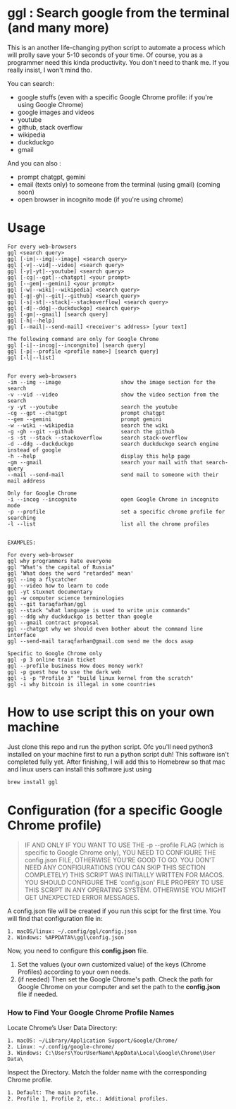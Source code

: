 # ggl : Search google from the terminal (and many more)

This is an another life-changing python script to automate a process which will prolly save your 5-10 seconds of your time.
Of course, you as a programmer need this kinda productivity. You don't need to thank me. If you really insist, I won't mind tho.

You can search:

- google stuffs (even with a specific Google Chrome profile: if you're using Google Chrome)
- google images and videos
- youtube
- github, stack overflow
- wikipedia
- duckduckgo
- gmail

And you can also :

- prompt chatgpt, gemini
- email (texts only) to someone from the terminal (using gmail) (coming soon)
- open browser in incognito mode (if you're using chrome)

# Usage

```
For every web-browsers
ggl <search query>
ggl [-im|--img|--image] <search query>
ggl [-v|--vid|--video] <search query>
ggl [-y|-yt|--youtube] <search query>
ggl [-cg|--gpt|--chatgpt] <your prompt>
ggl [--gem|--gemini] <your prompt>
ggl [-w|--wiki|--wikipedia] <search query>
ggl [-g|-gh|--git|--github] <search query>
ggl [-s|-st|--stack|--stackoverflow] <search query>
ggl [-d|--ddg|--duckduckgo] <search query>
ggl [-gm|--gmail] [search query] 
ggl [-h|--help]
ggl [--mail|--send-mail] <receiver's address> [your text]

The following command are only for Google Chrome
ggl [-i|--incog|--incongnito] [search query]
ggl [-p|--profile <profile name>] [search query]
ggl [-l|--list]


For every web-browsers
-im --img --image                   show the image section for the search
-v --vid --video                    show the video section from the search
-y -yt --youtube                    search the youtube
-cg --gpt --chatgpt                 prompt chatgpt
--gem --gemini                      prompt gemini
-w --wiki --wikipedia               search the wiki
-g -gh --git --github               search the github
-s -st --stack --stackoverflow      search stack-overflow
-d --ddg --duckduckgo               search duckduckgo search engine instead of google
-h --help                           display this help page
-gm --gmail                         search your mail with that search-query
--mail --send-mail                  send mail to someone with their mail address
                                    
Only for Google Chrome
-i --incog --incognito              open Google Chrome in incognito mode
-p --profile                        set a specific chrome profile for searching
-l --list                           list all the chrome profiles


EXAMPLES:

For every web-browser
ggl why programmers hate everyone
ggl "What's the capital of Russia"
ggl 'What does the word "retarded" mean'
ggl --img a flycatcher
ggl --video how to learn to code
ggl -yt stuxnet documentary
ggl -w computer science terminologies
ggl --git taraqfarhan/ggl
ggl --stack "what language is used to write unix commands"
ggl --ddg why duckduckgo is better than google
ggl --gmail contract proposal
ggl --chatgpt why we should even bother about the command line interface
ggl --send-mail taraqfarhan@gmail.com send me the docs asap

Specific to Google Chrome only
ggl -p 3 online train ticket
ggl --profile business How does money work?
ggl -p guest how to use the dark web
ggl -i -p "Profile 3" "build linux kernel from the scratch"
ggl -i why bitcoin is illegal in some countries
```

# How to use script this on your own machine
Just clone this repo and run the python script. Ofc you'll need python3 installed on your machine first to run a python script duh!
This software isn't completed fully yet. After finishing, I will add this to Homebrew so that mac and linux users can install this software just using 
```sh
brew install ggl
```

# Configuration (for a specific Google Chrome profile)

> IF AND ONLY IF YOU WANT TO USE THE -p --profile FLAG (which is specific to Google Chrome only), YOU NEED TO CONFIGURE THE config.json FILE, OTHERWISE YOU'RE GOOD TO GO. YOU DON'T NEED ANY CONFIGURATIONS (YOU CAN SKIP THIS SECTION COMPLETELY)
> THIS SCRIPT WAS INITIALLY WRITTEN FOR MACOS. YOU SHOULD CONFIGURE THE 'config.json' FILE PROPERY TO USE THIS SCRIPT IN ANY OPERATING SYSTEM. OTHERWISE YOU MIGHT GET UNEXPECTED ERROR MESSAGES.

A config.json file will be created if you run this scipt for the first time. You will find that configuration file in:

```
1. macOS/linux: ~/.config/ggl/config.json
2. Windows: %APPDATA%\ggl\config.json
```

Now, you need to configure this **config.json** file.

1. Set the values (your own customized value) of the keys (Chrome Profiles) according to your own needs.
2. (if needed) Then set the Google Chrome's path. Check the path for Google Chrome on your computer and set the path to the **config.json** file if needed.

### How to Find Your Google Chrome Profile Names

Locate Chrome’s User Data Directory:

```
1. macOS: ~/Library/Application Support/Google/Chrome/
2. Linux: ~/.config/google-chrome/
3. Windows: C:\Users\YourUserName\AppData\Local\Google\Chrome\User Data\
```

Inspect the Directory. Match the folder name with the corresponding Chrome profile.

```
1. Default: The main profile.
2. Profile 1, Profile 2, etc.: Additional profiles.
```
